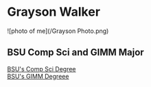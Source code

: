 # Grayson Walker
![photo of me](/Grayson Photo.png)

## BSU Comp Sci and GIMM Major
[BSU's Comp Sci Degree](https://www.boisestate.edu/coen-cs/academics) <br/>
[BSU's GIMM Degreee](https://www.boisestate.edu/gimm)
